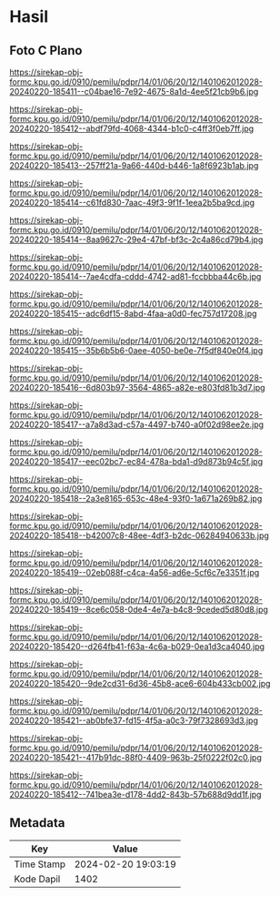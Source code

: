 # Hasil

## Foto C Plano

https://sirekap-obj-formc.kpu.go.id/0910/pemilu/pdpr/14/01/06/20/12/1401062012028-20240220-185411--c04bae16-7e92-4675-8a1d-4ee5f21cb9b6.jpg

https://sirekap-obj-formc.kpu.go.id/0910/pemilu/pdpr/14/01/06/20/12/1401062012028-20240220-185412--abdf79fd-4068-4344-b1c0-c4ff3f0eb7ff.jpg

https://sirekap-obj-formc.kpu.go.id/0910/pemilu/pdpr/14/01/06/20/12/1401062012028-20240220-185413--257ff21a-9a66-440d-b446-1a8f6923b1ab.jpg

https://sirekap-obj-formc.kpu.go.id/0910/pemilu/pdpr/14/01/06/20/12/1401062012028-20240220-185414--c61fd830-7aac-49f3-9f1f-1eea2b5ba9cd.jpg

https://sirekap-obj-formc.kpu.go.id/0910/pemilu/pdpr/14/01/06/20/12/1401062012028-20240220-185414--8aa9627c-29e4-47bf-bf3c-2c4a86cd79b4.jpg

https://sirekap-obj-formc.kpu.go.id/0910/pemilu/pdpr/14/01/06/20/12/1401062012028-20240220-185414--7ae4cdfa-cddd-4742-ad81-fccbbba44c6b.jpg

https://sirekap-obj-formc.kpu.go.id/0910/pemilu/pdpr/14/01/06/20/12/1401062012028-20240220-185415--adc6df15-8abd-4faa-a0d0-fec757d17208.jpg

https://sirekap-obj-formc.kpu.go.id/0910/pemilu/pdpr/14/01/06/20/12/1401062012028-20240220-185415--35b6b5b6-0aee-4050-be0e-7f5df840e0f4.jpg

https://sirekap-obj-formc.kpu.go.id/0910/pemilu/pdpr/14/01/06/20/12/1401062012028-20240220-185416--6d803b97-3564-4865-a82e-e803fd81b3d7.jpg

https://sirekap-obj-formc.kpu.go.id/0910/pemilu/pdpr/14/01/06/20/12/1401062012028-20240220-185417--a7a8d3ad-c57a-4497-b740-a0f02d98ee2e.jpg

https://sirekap-obj-formc.kpu.go.id/0910/pemilu/pdpr/14/01/06/20/12/1401062012028-20240220-185417--eec02bc7-ec84-478a-bda1-d9d873b94c5f.jpg

https://sirekap-obj-formc.kpu.go.id/0910/pemilu/pdpr/14/01/06/20/12/1401062012028-20240220-185418--2a3e8165-653c-48e4-93f0-1a671a269b82.jpg

https://sirekap-obj-formc.kpu.go.id/0910/pemilu/pdpr/14/01/06/20/12/1401062012028-20240220-185418--b42007c8-48ee-4df3-b2dc-06284940633b.jpg

https://sirekap-obj-formc.kpu.go.id/0910/pemilu/pdpr/14/01/06/20/12/1401062012028-20240220-185419--02eb088f-c4ca-4a56-ad6e-5cf6c7e3351f.jpg

https://sirekap-obj-formc.kpu.go.id/0910/pemilu/pdpr/14/01/06/20/12/1401062012028-20240220-185419--8ce6c058-0de4-4e7a-b4c8-9ceded5d80d8.jpg

https://sirekap-obj-formc.kpu.go.id/0910/pemilu/pdpr/14/01/06/20/12/1401062012028-20240220-185420--d264fb41-f63a-4c6a-b029-0ea1d3ca4040.jpg

https://sirekap-obj-formc.kpu.go.id/0910/pemilu/pdpr/14/01/06/20/12/1401062012028-20240220-185420--9de2cd31-6d36-45b8-ace6-604b433cb002.jpg

https://sirekap-obj-formc.kpu.go.id/0910/pemilu/pdpr/14/01/06/20/12/1401062012028-20240220-185421--ab0bfe37-fd15-4f5a-a0c3-79f7328693d3.jpg

https://sirekap-obj-formc.kpu.go.id/0910/pemilu/pdpr/14/01/06/20/12/1401062012028-20240220-185421--417b91dc-88f0-4409-963b-25f0222f02c0.jpg

https://sirekap-obj-formc.kpu.go.id/0910/pemilu/pdpr/14/01/06/20/12/1401062012028-20240220-185412--741bea3e-d178-4dd2-843b-57b688d9dd1f.jpg


## Metadata

| Key        | Value               |
| ---------- | ------------------- |
| Time Stamp | 2024-02-20 19:03:19 |
| Kode Dapil | 1402                |



